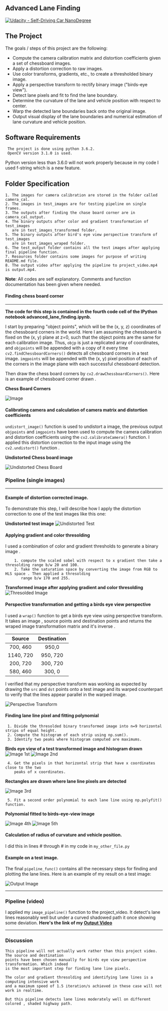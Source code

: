 ## Advanced Lane Finding
[![Udacity - Self-Driving Car NanoDegree](https://s3.amazonaws.com/udacity-sdc/github/shield-carnd.svg)](http://www.udacity.com/drive)


The Project
----

The goals / steps of this project are the following:

* Compute the camera calibration matrix and distortion coefficients given a set of chessboard images.
* Apply a distortion correction to raw images.
* Use color transforms, gradients, etc., to create a thresholded binary image.
* Apply a perspective transform to rectify binary image ("birds-eye view").
* Detect lane pixels and fit to find the lane boundary.
* Determine the curvature of the lane and vehicle position with respect to center.
* Warp the detected lane boundaries back onto the original image.
* Output visual display of the lane boundaries and numerical estimation of lane curvature and vehicle position.

Software Requirements
-------
     The project is done using python 3.6.2.
     OpenCV version 3.1.0 is used.
Python version less than 3.6.0 will not work properly because in my code I used f-string which is a new feature.

Folder Specification
-------
    1. The images for camera calibration are stored in the folder called camera_cal.  
    2. The images in test_images are for testing pipeline on single frames.
    3. The outputs after finding the chase board corner are in camera_cal_output.
    4. The binary outputs after color and gradient transformation of test_images 
       are in test_images_transformed folder.
    5. The binary outputs after bird's eye view perspective transform of test_images 
       are in test_images_wraped folder.
    6. The test_output folder contains all the test images after applying final pipeline function.
    7. Resources folder contains some images for purpose of writing README.md file.
    8. The output video after applying the pipeline to project_video.mp4 is output.mp4.


**Note**: All codes are self explanatory. Comments and function documentation has been given where needed.
          
#### Finding chess board corner
---

**The code for this step is contained in the fourth code cell of the IPython notebook advanced_lane_finding.ipynb.**

I start by preparing "object points", which will be the (x, y, z) coordinates of the chessboard corners in the world. Here I am assuming the chessboard is fixed on the (x, y) plane at z=0, such that the object points are the same for each calibration image.  Thus, `objp` is just a replicated array of coordinates, and `objpoints` will be appended with a copy of it every time `cv2.findChessboardCorners()` detects all chessboard corners in a test image.  `imgpoints` will be appended with the (x, y) pixel position of each of the corners in the image plane with each successful chessboard detection. 

Then draw the chess board corners by `cv2.drawChessboardCorners()`. Here is an example of chessboard corner drawn .

**Chess Board Corners**

![Image](./resources/chsbrdcrnr.png)

#### Calibrating camera and calculation of camera matrix and distortion coefficients
`undistort_image()` function is used to undistort a image, the previous output `objpoints` and `imgpoints` have been used 
to compute the camera calibration and distortion coefficients using the `cv2.calibrateCamera()` function.  I applied this distortion correction to the input image using the `cv2.undistort()` function .

**Undistorted Chess board image**

![Undistorted Chess Board](./resources/undist_chsbrd.png)


### Pipeline (single images)
---

#### Example of distortion corrected image.

To demonstrate this step, I will describe how I apply the distortion correction to one of the test images like this one:

**Undistorted test image**
![Undistorted Test](./resources/undist_testimg.png)

#### Applying gradient and color thresolding
I used a combination of color and gradient thresholds to generate a binary image .
       
        1. compute the scaled sobel with respect to x gradient then take a thresolding range b/w 20 and 100.
        2. Take the saturation space by converting the image from RGB to HLS space . Then applied a thresolding
           range b/w 170 and 255.

**Transformed image after applying gradient and color thresolding**
![Thresolded Image](./resources/trnsfrm.png)

#### Perspective transformation and getting a birds eye view perspective

I used a `wrap()` function to get a birds eye view using perspective transform. It takes an image , source points and destination points and returns the wraped image transformation matrix and it's inverse .

| Source        | Destination   | 
|:-------------:|:-------------:| 
| 700, 460      | 950,0         |  
| 1140, 720     | 950, 720      |
| 200, 720      | 300, 720      |
| 580, 460      | 300, 0        |

I verified that my perspective transform was working as expected by drawing the `src` and `dst` points onto a test image and its warped counterpart to verify that the lines appear parallel in the warped image.

![Perspective Transform](./resources/birdseyeview.png)

#### Finding lane line pixel and fitting polynomial

     1. Divide the thresolded binary transformed image into n=9 horizontal strips of equal height.
     2. Compute the histogram of each strip using np.sum().
     3. Identify two peaks where histogram computed are maximums.
     
**Birds eye view of a test transformed image and histogram drawn**
![Image 1st](./resources/hist.png)
![Image 2nd](./resources/hist1.png)

    
     4. Get the pixels in that horizontal strip that have x coordinates close to the two 
        peaks of x coordinates.


**Rectangles are drawn where lane line pixels are detected**

![Image 3rd](./resources/poslane.png)
 
 
     5. Fit a second order polynomial to each lane line using np.polyfit() function.


**Polynomial fitted to birds-eye-view image**

![Image 4th](./resources/poly1.png)
![Image 5th](./resources/ploy2.png)


#### Calculation of radius of curvature and vehicle position.

I did this in lines # through # in my code in `my_other_file.py`

#### Example on a test image.

The final `pipeline_func()` contains all the necessary steps for finding and plotting the lane lines. Here is an example of my result on a test image:

![Output Image](./test_output/test2.jpg)

---

### Pipeline (video)
I applied my `image_pipeline()` function to the project_video. It detect's lane lines reasonably well but under a 
curved shadowed path it once showing some deviation.
**Here's the link of my [Output Video](./output.mp4)**

---

### Discussion
    This pipeline will not actually work rather than this project video. The source and destination 
    points have been chosen manually for birds eye view perspective transformation. Which indeed 
    is the most important step for finding lane line pixels.
    
    The color and gradient thresolding and identifying lane lines is a computing intensive work 
    and a maximum speed of 1.5 iteration/s achieved in these case will not work in realtime.
    
    But this pipeline detects lane lines moderately well on different colored , shaded highway path.
